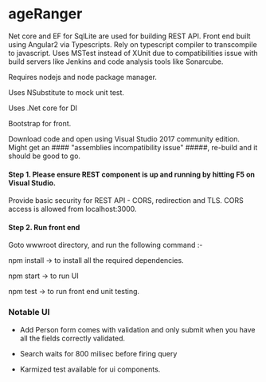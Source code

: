 # ageRanger


Net core and EF for SqlLite are used for building REST API. 
Front end built using Angular2 via Typescripts. Rely on typescript compiler to transcompile to javascript. 
Uses MSTest instead of XUnit due to compatibilities issue with build servers like Jenkins and code analysis tools like Sonarcube.

Requires nodejs and node package manager. 

Uses NSubstitute to mock unit test. 

Uses .Net core for DI

Bootstrap for front.

Download code and open using Visual Studio 2017 community edition. Might get an #### "assemblies incompatibility issue" #####, re-build 
and it should be good to go.

#### Step 1. Please ensure REST component is up and running by hitting F5 on Visual Studio.

Provide basic security for REST API - CORS, redirection and TLS. CORS access is allowed from localhost:3000. 

#### Step 2. Run front end 

Goto wwwroot directory, and run the following command :-

npm install -> to install all the required dependencies. 

npm start -> to run UI 

npm test -> to run front end unit testing.

### Notable UI

- Add Person form comes with validation and only submit when you have all the fields correctly validated. 

- Search waits for 800 milisec before firing query

- Karmized test available for ui components. 

